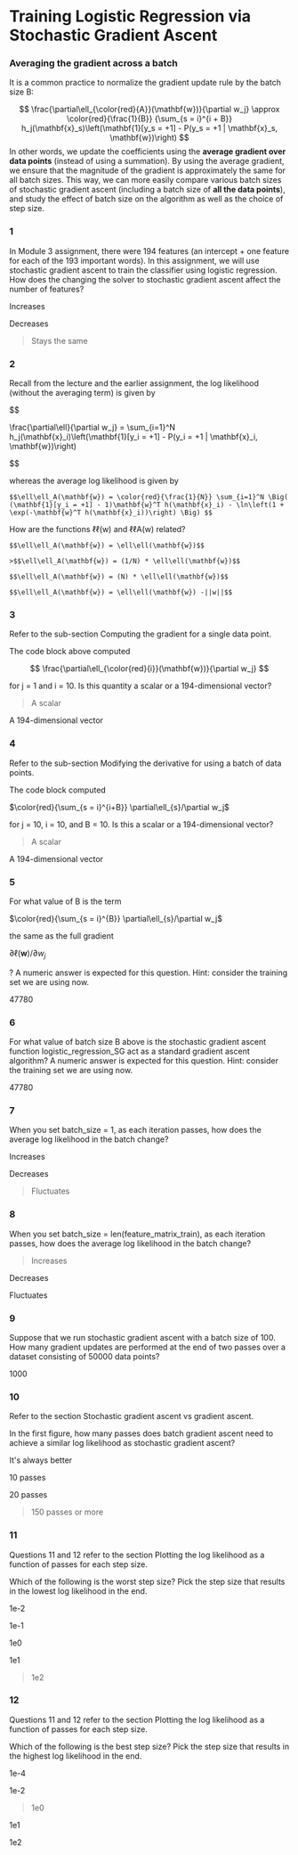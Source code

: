 # Training Logistic Regression via Stochastic Gradient Ascent

### Averaging the gradient across a batch

It is a common practice to normalize the gradient update rule by the batch size B:

$$
\frac{\partial\ell_{\color{red}{A}}(\mathbf{w})}{\partial w_j} \approx \color{red}{\frac{1}{B}} {\sum_{s = i}^{i + B}} h_j(\mathbf{x}_s)\left(\mathbf{1}[y_s = +1] - P(y_s = +1 | \mathbf{x}_s, \mathbf{w})\right)
$$
In other words, we update the coefficients using the **average gradient over data points** (instead of using a summation). By using the average gradient, we ensure that the magnitude of the gradient is approximately the same for all batch sizes. This way, we can more easily compare various batch sizes of stochastic gradient ascent (including a batch size of **all the data points**), and study the effect of batch size on the algorithm as well as the choice of step size.

### 1

In Module 3 assignment, there were 194 features (an intercept + one feature for each of the 193 important words). In this assignment, we will use stochastic gradient ascent to train the classifier using logistic regression. How does the changing the solver to stochastic gradient ascent affect the number of features?


Increases


Decreases


>Stays the same

### 2

Recall from the lecture and the earlier assignment, the log likelihood (without the averaging term) is given by

$$

\frac{\partial\ell}{\partial w_j} = \sum_{i=1}^N h_j(\mathbf{x}_i)\left(\mathbf{1}[y_i = +1] - P(y_i = +1 | \mathbf{x}_i, \mathbf{w})\right)

$$

whereas the average log likelihood is given by
```
$$\ell\ell_A(\mathbf{w}) = \color{red}{\frac{1}{N}} \sum_{i=1}^N \Big( (\mathbf{1}[y_i = +1] - 1)\mathbf{w}^T h(\mathbf{x}_i) - \ln\left(1 + \exp(-\mathbf{w}^T h(\mathbf{x}_i))\right) \Big) $$
```
How are the functions ℓℓ(w) and ℓℓA(w) related?
```
$$\ell\ell_A(\mathbf{w}) = \ell\ell(\mathbf{w})$$

>$$\ell\ell_A(\mathbf{w}) = (1/N) * \ell\ell(\mathbf{w})$$

$$\ell\ell_A(\mathbf{w}) = (N) * \ell\ell(\mathbf{w})$$

$$\ell\ell_A(\mathbf{w}) = \ell\ell(\mathbf{w}) -||w||$$
```

### 3

Refer to the sub-section Computing the gradient for a single data point.

The code block above computed

$$
\frac{\partial\ell_{\color{red}{i}}(\mathbf{w})}{\partial w_j}
$$

for j = 1 and i = 10. Is this quantity a scalar or a 194-dimensional vector?


>A scalar


A 194-dimensional vector

### 4

Refer to the sub-section Modifying the derivative for using a batch of data points.

The code block computed

$\color{red}{\sum_{s = i}^{i+B}} \partial\ell_{s}/\partial w_j$

for j = 10, i = 10, and B = 10. Is this a scalar or a 194-dimensional vector?

>A scalar


A 194-dimensional vector

### 5

For what value of B is the term

$\color{red}{\sum_{s = i}^{B}} \partial\ell_{s}/\partial w_j$

the same as the full gradient

$\partial\ell(\mathbf{w})/{\partial w_j}$

? A numeric answer is expected for this question. Hint: consider the training set we are using now.


47780

### 6

For what value of batch size B above is the stochastic gradient ascent function logistic_regression_SG act as a standard gradient ascent algorithm? A numeric answer is expected for this question. Hint: consider the training set we are using now.


47780

### 7

When you set batch_size = 1, as each iteration passes, how does the average log likelihood in the batch change?


Increases


Decreases


>Fluctuates

### 8

When you set batch_size = len(feature_matrix_train), as each iteration passes, how does the average log likelihood in the batch change?


>Increases


Decreases


Fluctuates

### 9

Suppose that we run stochastic gradient ascent with a batch size of 100. How many gradient updates are performed at the end of two passes over a dataset consisting of 50000 data points?


1000

### 10

Refer to the section Stochastic gradient ascent vs gradient ascent.

In the first figure, how many passes does batch gradient ascent need to achieve a similar log likelihood as stochastic gradient ascent?


It's always better


10 passes


20 passes


>150 passes or more

### 11

Questions 11 and 12 refer to the section Plotting the log likelihood as a function of passes for each step size.

Which of the following is the worst step size? Pick the step size that results in the lowest log likelihood in the end.


1e-2


1e-1


1e0


1e1


>1e2

### 12

Questions 11 and 12 refer to the section Plotting the log likelihood as a function of passes for each step size.

Which of the following is the best step size? Pick the step size that results in the highest log likelihood in the end.


1e-4


1e-2


>1e0


1e1


1e2

